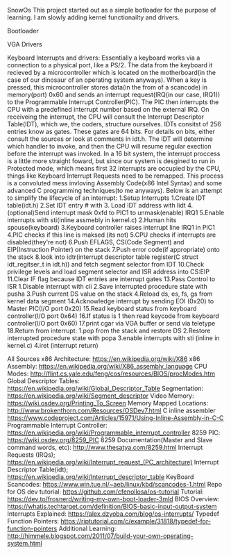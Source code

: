 SnowOs
    This project started out as a simple botloader for the purpose of learning. I am slowly adding kernel functionailty and drivers.

Bootloader

VGA Drivers

Keyboard Interrupts and drivers:
    Essentially a keyboard works via a connection to a physical port, like a PS/2. The data from the keyboard it recieved by a microcontroller which is located on the motherboard(in the case of our dinosaur of an operating system anyways). When a key is pressed, this microcontroller stores data(in the from of a scancode) in memory(port) 0x60 and sends an interrupt request(IRQ(in our case, IRQ1)) to the Programmable Interrupt Controller(PIC). The PIC then interrupts the CPU with a predefined interrupt number based on the external IRQ. On receiveing the interrupt, the CPU will consult the Interrupt Descriptor Table(IDT), which we, the coders, structure ourselves. IDTs consitst of 256 entries know as gates. These gates are 64 bits. For details on bits, either consult the sources or look at comments in idt.h. The IDT will determine which handler to invoke, and then the CPU will resume regular exection before the interrupt was invoked. In a 16 bit system, the interrupt proccess is a little more straight foward, but since our system is desgined to run in Protected mode, which means first 32 interrupts are occupied by the CPU, things like Keyboard Interrupt Requests need to be remapped. This process is a convoluted mess invloving Assembly Code(x86 Intel Syntax) and some advanced C programming techniques(to me anyways). Below is an attempt to simplify the lifecycle of an interrupt:
        1.Setup Interrupts
            1.Create IDT table(idt.h)
            2.Set IDT entry # with 
            3. Load IDT address with lidt
            4.(optional)Send interrupt mask 0xfd to PIC1 to unmask(enable) IRQ1
            5.Enable interrupts with sti(inline assmebly in kernel.c)
        2.Human hits spouse(keyboard)
        3.Keyboard controller raises interrupt line IRQ1 in PIC1
        4.PIC checks if this line is maksed (its not)
        5.CPU checks if interrupts are disabled(they're not)
        6.Push EFLAGS, CS(Code Segment) and EIP(Instruction Pointer) on the stack
        7.Push error code(if appropriate) onto the stack
        8.look into idtr(interrupt descriptor table register(C struct idt_regitser_t in idt.h)) and fetch segment selector from IDT 
        10.Check privilege levels and load segment selector and ISR address into CS:EIP
        11.Clear IF flag because IDT entries are interrupt gates
        13.Pass Control to ISR
            1.Disable interrupt with cli
            2.Save interrupted procedure state with pusha
            3.Push current DS value on the stack
            4.Reload ds, es, fs, gs from kernel data segment
        14.Acknowledge interrupt by sending EOI (0x20) to Master PIC(I/O port 0x20)
        15.Read keyboard status from keyboard controller(I/O port 0x64)
        16.If status is 1 then read keycode from keyboard controller(I/O port 0x60)
        17.print cgar via VGA buffer or send via teletype
        18.Return from interrupt:
            1.pop from the stack and restore DS
            2.Restore interrupted procedure state with popa 
            3.enable interrupts with sti (inline in kernel.c)
            4.iret (interrupt return)

   
All Sources
    x86 Architecture:
        https://en.wikipedia.org/wiki/X86
    x86 Assembly:
        https://en.wikipedia.org/wiki/X86_assembly_language
    CPU Modes:
        http://flint.cs.yale.edu/feng/cos/resources/BIOS/procModes.htm
    Global Descriptor Tables:
        https://en.wikipedia.org/wiki/Global_Descriptor_Table
    Segmentation:
        https://en.wikipedia.org/wiki/Segment_descriptor
    Video Memory:
        https://wiki.osdev.org/Printing_To_Screen
    Memory Mapped Locations:
        http://www.brokenthorn.com/Resources/OSDev7.html
    C inline assembler
        https://www.codeproject.com/Articles/15971/Using-Inline-Assembly-in-C-C
    Programmable Interrupt Controller:
        https://en.wikipedia.org/wiki/Programmable_interrupt_controller
    8259 PIC:
        https://wiki.osdev.org/8259_PIC
    8259 Documentation(Master and Slave command words, etc):
        http://www.thesatya.com/8259.html
    Interrupt Requests (IRQs);
        https://en.wikipedia.org/wiki/Interrupt_request_(PC_architecture)
    Interrupt Descriptor Table(idt);
        https://en.wikipedia.org/wiki/Interrupt_descriptor_table
    KeyBoard Scancodes:
        https://www.win.tue.nl/~aeb/linux/kbd/scancodes-1.html
    Repo for OS dev tutorial:
        https://github.com/cfenollosa/os-tutorial
    Tutorial:
        https://dev.to/frosnerd/writing-my-own-boot-loader-3mld
    BIOS Overview:
        https://whatis.techtarget.com/definition/BIOS-basic-input-output-system
    Interrupts Explained:
        https://alex.dzyoba.com/blog/os-interrupts/
    Typedef Function Pointers:
        https://riptutorial.com/c/example/31818/typedef-for-function-pointers
    Additional Learning:
        http://himmele.blogspot.com/2011/07/build-your-own-operating-system.html